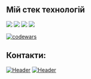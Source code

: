 ## Мій стек технологій
<img src="https://img.shields.io/badge/html-E0FFFF?style=for-the-badge&logo=html5&logoColor=DA70D6"/> <img src="https://img.shields.io/badge/css-E0FFFF?style=for-the-badge&logo=css3&logoColor=DA70D6"/> <img src="https://img.shields.io/badge/JAVA SCRIPT-E0FFFF?style=for-the-badge&logo=javascript&logoColor=DA70D6"/> <img src="https://img.shields.io/badge/react-E0FFFF?style=for-the-badge&logo=react&logoColor=DA70D6"/> 

[![codewars](https://www.codewars.com/users/camp3r/badges/small)](https://www.codewars.com/users/camp3r)

## Контакти:

[![Header](https://img.shields.io/badge/discord-E0FFFF?style=for-the-badge&logo=discord&logoColor=DA70D6)](https://discordapp.com/users/438712885854863360/)
[![Header](https://img.shields.io/badge/telegram-E0FFFF?style=for-the-badge&logo=telegram&logoColor=DA70D6)](https://t.me/ge0gen)


